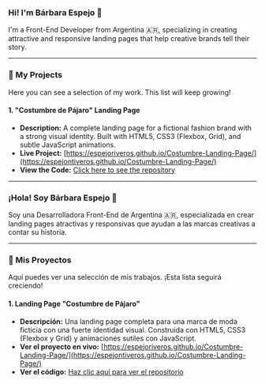 ### Hi! I'm Bárbara Espejo 👋

I'm a Front-End Developer from Argentina 🇦🇷, specializing in creating attractive and responsive landing pages that help creative brands tell their story.

---

### 🚀 My Projects

Here you can see a selection of my work. This list will keep growing!

#### 1. "Costumbre de Pájaro" Landing Page
- **Description:** A complete landing page for a fictional fashion brand with a strong visual identity. Built with HTML5, CSS3 (Flexbox, Grid), and subtle JavaScript animations.
- **Live Project:** [https://espejoriveros.github.io/Costumbre-Landing-Page/](https://espejontiveros.github.io/Costumbre-Landing-Page/)
- **View the Code:** [Click here to see the repository](https://github.com/espejoriveros/Costumbre-Landing-Page)

---

### ¡Hola! Soy Bárbara Espejo 👋

Soy una Desarrolladora Front-End de Argentina 🇦🇷, especializada en crear landing pages atractivas y responsivas que ayudan a las marcas creativas a contar su historia.

---

### 🚀 Mis Proyectos

Aquí puedes ver una selección de mis trabajos. ¡Esta lista seguirá creciendo!

#### 1. Landing Page "Costumbre de Pájaro"
- **Descripción:** Una landing page completa para una marca de moda ficticia con una fuerte identidad visual. Construida con HTML5, CSS3 (Flexbox y Grid) y animaciones sutiles con JavaScript.
- **Ver el proyecto en vivo:** [https://espejoriveros.github.io/Costumbre-Landing-Page/](https://espejontiveros.github.io/Costumbre-Landing-Page/)
- **Ver el código:** [Haz clic aquí para ver el repositorio](https://github.com/espejoriveros/Costumbre-Landing-Page)
